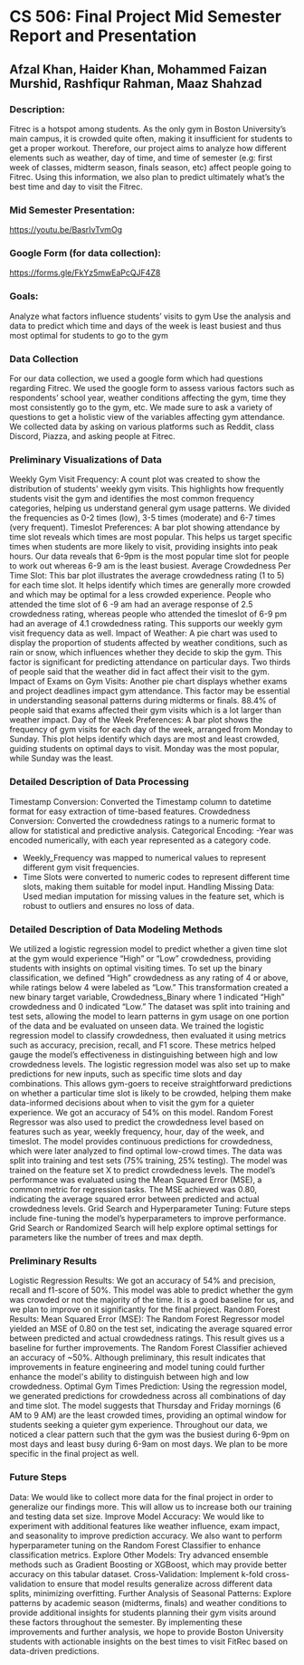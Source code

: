 

# CS 506: Final Project Mid Semester Report and Presentation
## Afzal Khan, Haider Khan, Mohammed Faizan Murshid, Rashfiqur Rahman, Maaz Shahzad

### Description: 
Fitrec is a hotspot among students. As the only gym in Boston University’s main campus, it is crowded quite often, making it insufficient for students to get a proper workout. Therefore, our project aims to analyze how different elements such as weather, day of time, and time of semester (e.g: first week of classes, midterm season, finals season, etc) affect people going to Fitrec. Using this information, we also plan to predict ultimately what’s the best time and day to visit the Fitrec.

### Mid Semester Presentation: 
https://youtu.be/BasrIvTvmOg 

### Google Form (for data collection):
https://forms.gle/FkYz5mwEaPcQJF4Z8 

### Goals: 
Analyze what factors influence students’ visits to gym
Use the analysis and data to predict which time and days of the week is least busiest and thus most optimal for students to go to the gym

### Data Collection
For our data collection, we used a google form which had questions regarding Fitrec. We used the google form to assess various factors such as respondents’ school year, weather conditions affecting the gym, time they most consistently go to the gym, etc. We made sure to ask a variety of questions to get a holistic view of the variables affecting gym attendance. We collected data by asking on various platforms such as Reddit, class Discord, Piazza, and asking people at Fitrec. 

### Preliminary Visualizations of Data
Weekly Gym Visit Frequency: A count plot was created to show the distribution of students' weekly gym visits. This highlights how frequently students visit the gym and identifies the most common frequency categories, helping us understand general gym usage patterns. We divided the frequencies as 0-2 times (low), 3-5 times (moderate) and 6-7 times (very frequent).
Timeslot Preferences: A bar plot showing attendance by time slot reveals which times are most popular. This helps us target specific times when students are more likely to visit, providing insights into peak hours. Our data reveals that 6-9pm is the most popular time slot for people to work out whereas 6-9 am is the least busiest.
Average Crowdedness Per Time Slot: This bar plot illustrates the average crowdedness rating (1 to 5) for each time slot. It helps identify which times are generally more crowded and which may be optimal for a less crowded experience. People who attended the time slot of 6 -9 am had an average response of 2.5 crowdedness rating, whereas people who attended the timeslot of 6-9 pm had an average of 4.1 crowdedness rating. This supports our weekly gym visit frequency data as well.
Impact of Weather: A pie chart was used to display the proportion of students affected by weather conditions, such as rain or snow, which influences whether they decide to skip the gym. This factor is significant for predicting attendance on particular days. Two thirds of people said that the weather did in fact affect their visit to the gym.
Impact of Exams on Gym Visits: Another pie chart displays whether exams and project deadlines impact gym attendance. This factor may be essential in understanding seasonal patterns during midterms or finals. 88.4% of people said that exams affected their gym visits which is a lot larger than weather impact.
Day of the Week Preferences: A bar plot shows the frequency of gym visits for each day of the week, arranged from Monday to Sunday. This plot helps identify which days are most and least crowded, guiding students on optimal days to visit. Monday was the most popular, while Sunday was the least. 

### Detailed Description of Data Processing
Timestamp Conversion: Converted the Timestamp column to datetime format for easy extraction of time-based features.
Crowdedness Conversion: Converted the crowdedness ratings to a numeric format to allow for statistical and predictive analysis.
Categorical Encoding:
-Year was encoded numerically, with each year represented as a category code.
- Weekly_Frequency was mapped to numerical values to represent different gym visit frequencies.
- Time Slots were converted to numeric codes to represent different time slots, making them suitable for model input.
Handling Missing Data: Used median imputation for missing values in the feature set, which is robust to outliers and ensures no loss of data.

### Detailed Description of Data Modeling Methods
We utilized a logistic regression model to predict whether a given time slot at the gym would experience “High” or “Low” crowdedness, providing students with insights on optimal visiting times. To set up the binary classification, we defined “High” crowdedness as any rating of 4 or above, while ratings below 4 were labeled as “Low.” This transformation created a new binary target variable, Crowdedness_Binary where 1 indicated “High” crowdedness and 0 indicated “Low.”
The dataset was split into training and test sets, allowing the model to learn patterns in gym usage on one portion of the data and be evaluated on unseen data. We trained the logistic regression model to classify crowdedness, then evaluated it using metrics such as accuracy, precision, recall, and F1 score. These metrics helped gauge the model’s effectiveness in distinguishing between high and low crowdedness levels.
The logistic regression model was also set up to make predictions for new inputs, such as specific time slots and day combinations. This allows gym-goers to receive straightforward predictions on whether a particular time slot is likely to be crowded, helping them make data-informed decisions about when to visit the gym for a quieter experience. We got an accuracy of 54% on this model. 
Random Forest Regressor was also used to predict the crowdedness level based on features such as year, weekly frequency, hour, day of the week, and timeslot. The model provides continuous predictions for crowdedness, which were later analyzed to find optimal low-crowd times. The data was split into training and test sets (75% training, 25% testing). The model was trained on the feature set X to predict crowdedness levels.
The model’s performance was evaluated using the Mean Squared Error (MSE), a common metric for regression tasks. The MSE achieved was 0.80, indicating the average squared error between predicted and actual crowdedness levels.
Grid Search and Hyperparameter Tuning: Future steps include fine-tuning the model’s hyperparameters to improve performance. Grid Search or Randomized Search will help explore optimal settings for parameters like the number of trees and max depth.

### Preliminary Results
Logistic Regression Results: We got an accuracy of 54% and precision, recall and f1-score of 50%. This model was able to predict whether the gym was crowded or not the majority of the time. It is a good baseline for us, and we plan to improve on it significantly for the final project.
Random Forest Results: Mean Squared Error (MSE): The Random Forest Regressor model yielded an MSE of 0.80 on the test set, indicating the average squared error between predicted and actual crowdedness ratings. This result gives us a baseline for further improvements. The Random Forest Classifier achieved an accuracy of ~50%. Although preliminary, this result indicates that improvements in feature engineering and model tuning could further enhance the model's ability to distinguish between high and low crowdedness.
Optimal Gym Times Prediction: Using the regression model, we generated predictions for crowdedness across all combinations of day and time slot. The model suggests that Thursday and Friday mornings (6 AM to 9 AM) are the least crowded times, providing an optimal window for students seeking a quieter gym experience. Throughout our data, we noticed a clear pattern such that the gym was the busiest during 6-9pm on most days and least busy during 6-9am on most days. We plan to be more specific in the final project as well.

### Future Steps
Data: We would like to collect more data for the final project in order to generalize our findings more. This will allow us to increase both our training and testing data set size.
Improve Model Accuracy: We would like to experiment with additional features like weather influence, exam impact, and seasonality to improve prediction accuracy. We also want to perform hyperparameter tuning on the Random Forest Classifier to enhance classification metrics.
Explore Other Models: Try advanced ensemble methods such as Gradient Boosting or XGBoost, which may provide better accuracy on this tabular dataset.
Cross-Validation: Implement k-fold cross-validation to ensure that model results generalize across different data splits, minimizing overfitting.
Further Analysis of Seasonal Patterns: Explore patterns by academic season (midterms, finals) and weather conditions to provide additional insights for students planning their gym visits around these factors throughout the semester. 
By implementing these improvements and further analysis, we hope to provide Boston University students with actionable insights on the best times to visit FitRec based on data-driven predictions.


